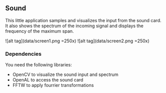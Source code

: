 ## Sound

This little application samples and visualizes the input from the sound card.
It also shows the spectrum of the incoming signal and displays the frequency of the maximum span.

![alt tag](data/screen1.png =250x)
![alt tag](data/screen2.png =250x)

### Dependencies
You need the following libraries:
- OpenCV to visualize the sound input and spectrum
- OpenAL to access the sound card
- FFTW to apply fourrier transformations
